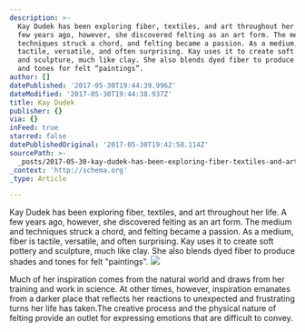 ```yaml
---
description: >-
  Kay Dudek has been exploring fiber, textiles, and art throughout her life. A
  few years ago, however, she discovered felting as an art form. The medium and
  techniques struck a chord, and felting became a passion. As a medium, fiber is
  tactile, versatile, and often surprising. Kay uses it to create soft pottery
  and sculpture, much like clay. She also blends dyed fiber to produce shades
  and tones for felt “paintings”.
author: []
datePublished: '2017-05-30T19:44:39.996Z'
dateModified: '2017-05-30T19:44:38.937Z'
title: Kay Dudek
publisher: {}
via: {}
inFeed: true
starred: false
datePublishedOriginal: '2017-05-30T19:42:58.114Z'
sourcePath: >-
  _posts/2017-05-30-kay-dudek-has-been-exploring-fiber-textiles-and-art-throug.md
_context: 'http://schema.org'
_type: Article

---
```

Kay Dudek has been exploring fiber, textiles, and art throughout her life. A few years ago, however, she discovered felting as an art form. The medium and techniques struck a chord, and felting became a passion. As a medium, fiber is tactile, versatile, and often surprising. Kay uses it to create soft pottery and sculpture, much like clay. She also blends dyed fiber to produce shades and tones for felt "paintings".
![](https://the-grid-user-content.s3-us-west-2.amazonaws.com/90cb78c1-5c19-4c25-ab4e-2eecee869dac.jpg)

Much of her inspiration comes from the natural world and draws from her training and work in science. At other times, however, inspiration emanates from a darker place that reflects her reactions to unexpected and frustrating turns her life has taken.The creative process and the physical nature of felting provide an outlet for expressing emotions that are difficult to convey.